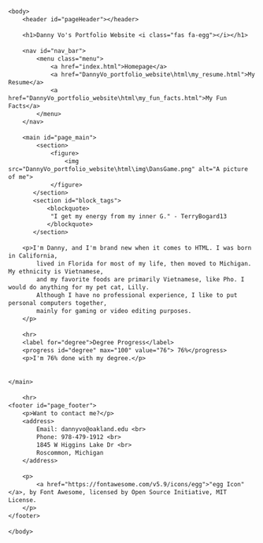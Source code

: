 <!DOCTYPE html>
<html lang="en">
    <head>
        <meta charset="UTF-8">
    <meta http-equiv="X-UA-Compatible" content="IE=edge">
    <meta name="viewport" content="width=device-width, initial-scale=1.0">
    <script src="https://kit.fontawesome.com/23ea86dd4a.js" crossorigin="anonymous"></script>
        <title>Danny Vo's Portfolio</title>
    </head>
    
    <body>
        <header id="pageHeader"></header>

        <h1>Danny Vo's Portfolio Website <i class="fas fa-egg"></i></h1>

        <nav id="nav_bar">
            <menu class="menu">
                <a href="index.html">Homepage</a>
                <a href="DannyVo_portfolio_website\html\my_resume.html">My Resume</a>
                <a href="DannyVo_portfolio_website\html\my_fun_facts.html">My Fun Facts</a>
            </menu>
        </nav>

        <main id="page_main">        
            <section>
                <figure>
                    <img src="DannyVo_portfolio_website\html\img\DansGame.png" alt="A picture of me">
                </figure>
           </section>
           <section id="block_tags">
               <blockquote>
                "I get my energy from my inner G." - TerryBogard13                   
               </blockquote>
           </section>

        <p>I'm Danny, and I'm brand new when it comes to HTML. I was born in California,
            lived in Florida for most of my life, then moved to Michigan. My ethnicity is Vietnamese,
            and my favorite foods are primarily Vietnamese, like Pho. I would do anything for my pet cat, Lilly.
            Although I have no professional experience, I like to put personal computers together,
            mainly for gaming or video editing purposes.
        </p>

        <hr>
        <label for="degree">Degree Progress</label>
        <progress id="degree" max="100" value="76"> 76%</progress>
        <p>I'm 76% done with my degree.</p>


    </main>

        <hr>
    <footer id="page_footer">
        <p>Want to contact me?</p>
        <address>
            Email: dannyvo@oakland.edu <br>
            Phone: 978-479-1912 <br>
            1845 W Higgins Lake Dr <br>
            Roscommon, Michigan
        </address>

        <p>
            <a href="https://fontawesome.com/v5.9/icons/egg">"egg Icon"</a>, by Font Awesome, licensed by Open Source Initiative, MIT License.
        </p>
    </footer>

    </body>
</html>
